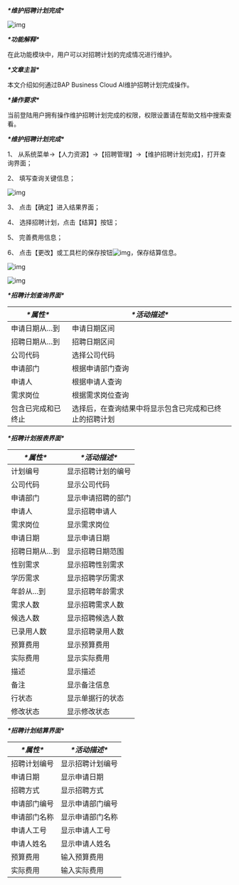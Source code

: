***\*维护招聘计划完成\****

![img](file:///C:\Users\ADMINI~1\AppData\Local\Temp\ksohtml6168\wps8.png) 

***\*功能解释\****

在此功能模块中，用户可以对招聘计划的完成情况进行维护。

 

***\*文章主旨\****

本文介绍如何通过BAP Business Cloud AI维护招聘计划完成操作。

***\*操作要求\****

当前登陆用户拥有操作维护招聘计划完成的权限，权限设置请在帮助文档中搜索查看。

***\*维护招聘计划完成\****

1、 从系统菜单->【人力资源】->【招聘管理】->【维护招聘计划完成】，打开查询界面；

2、 填写查询关键信息；

![img](file:///C:\Users\ADMINI~1\AppData\Local\Temp\ksohtml6168\wps9.jpg) 

3、 点击【确定】进入结果界面；

4、 选择招聘计划，点击【结算】按钮；

5、 完善费用信息；

6、 点击【更改】或工具栏的保存按钮![img](file:///C:\Users\ADMINI~1\AppData\Local\Temp\ksohtml6168\wps10.jpg)，保存结算信息。

![img](file:///C:\Users\ADMINI~1\AppData\Local\Temp\ksohtml6168\wps11.jpg) 

![img](file:///C:\Users\ADMINI~1\AppData\Local\Temp\ksohtml6168\wps12.jpg) 

***\*招聘计划查询界面\****

| ***\*属性\****     | ***\*活动描述\****                                     |
| ------------------ | ------------------------------------------------------ |
| 申请日期从…到      | 申请日期区间                                           |
| 招聘日期从…到      | 招聘日期区间                                           |
| 公司代码           | 选择公司代码                                           |
| 申请部门           | 根据申请部门查询                                       |
| 申请人             | 根据申请人查询                                         |
| 需求岗位           | 根据需求岗位查询                                       |
| 包含已完成和已终止 | 选择后，在查询结果中将显示包含已完成和已终止的招聘计划 |

***\*招聘计划报表界面\****

| ***\*属性\**** | ***\*活动描述\**** |
| -------------- | ------------------ |
| 计划编号       | 显示招聘计划的编号 |
| 公司代码       | 显示公司代码       |
| 申请部门       | 显示申请招聘的部门 |
| 申请人         | 显示招聘申请人     |
| 需求岗位       | 显示需求岗位       |
| 申请日期       | 显示申请日期       |
| 招聘日期从…到  | 显示招聘日期范围   |
| 性别需求       | 显示招聘性别需求   |
| 学历需求       | 显示招聘学历需求   |
| 年龄从…到      | 显示招聘年龄需求   |
| 需求人数       | 显示招聘需求人数   |
| 候选人数       | 显示招聘候选人数   |
| 已录用人数     | 显示招聘录用人数   |
| 预算费用       | 显示预算费用       |
| 实际费用       | 显示实际费用       |
| 描述           | 显示描述           |
| 备注           | 显示备注信息       |
| 行状态         | 显示单据行的状态   |
| 修改状态       | 显示修改状态       |

***\*招聘计划结算界面\****

| ***\*属性\**** | ***\*活动描述\**** |
| -------------- | ------------------ |
| 招聘计划编号   | 显示招聘计划编号   |
| 申请日期       | 显示申请日期       |
| 招聘方式       | 显示招聘方式       |
| 申请部门编号   | 显示申请部门编号   |
| 申请部门名称   | 显示申请部门名称   |
| 申请人工号     | 显示申请人工号     |
| 申请人姓名     | 显示申请人姓名     |
| 预算费用       | 输入预算费用       |
| 实际费用       | 输入实际费用       |

 